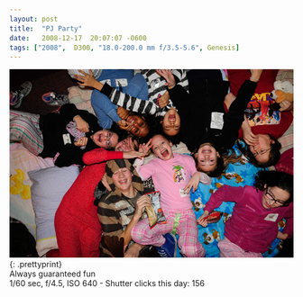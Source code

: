 ```yaml
---
layout: post
title:  "PJ Party"
date:   2008-12-17  20:07:07 -0600
tags: ["2008",  D300, "18.0-200.0 mm f/3.5-5.6", Genesis]
---
```

![:title](/images/2008/2008_1217_DSC1854.jpg)
{: .prettyprint}  
Always guaranteed fun  
1/60 sec, f/4.5, ISO 640 - Shutter clicks this day: 156